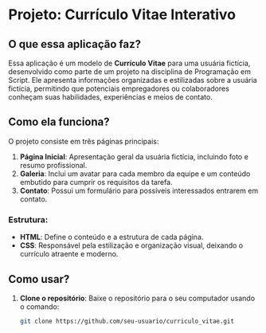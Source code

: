 # Projeto: Currículo Vitae Interativo

## O que essa aplicação faz?  
Essa aplicação é um modelo de **Currículo Vitae** para uma usuária fictícia, desenvolvido como parte de um projeto na disciplina de Programação em Script. Ele apresenta informações organizadas e estilizadas sobre a usuária fictícia, permitindo que potenciais empregadores ou colaboradores conheçam suas habilidades, experiências e meios de contato.

## Como ela funciona?  
O projeto consiste em três páginas principais:  
1. **Página Inicial**: Apresentação geral da usuária fictícia, incluindo foto e resumo profissional.  
2. **Galeria**: Inclui um avatar para cada membro da equipe e um conteúdo embutido para cumprir os requisitos da tarefa.  
3. **Contato**: Possui um formulário para possíveis interessados entrarem em contato.  

### Estrutura:  
- **HTML**: Define o conteúdo e a estrutura de cada página.  
- **CSS**: Responsável pela estilização e organização visual, deixando o currículo atraente e moderno.  

## Como usar?  
1. **Clone o repositório**: Baixe o repositório para o seu computador usando o comando:  
   ```bash
   git clone https://github.com/seu-usuario/curriculo_vitae.git
